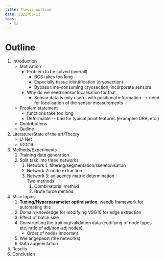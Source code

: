 ```yaml
---
title: Thesis outline
date: 2022-03-11
tags:
  - ma
---
```


# Outline

1. Introduction
	* Motivation
		* Problem to be solved (overall)
			* BCS takes too long
			* Especially tissue identification (cryosection)
			* Bypass time-consuming cryosection, incorporate sensors
		* Why do we need sensor localisation for that
			* Sensor data is only useful with positional information --> need for localisation of the sensor measurements
	* Problem statement
        * functions take too long
		* Deformable -- bad for typical point features (examples ORB, etc.)
	* Contributions
	* Outline
1. Literature/State of the art/Theory
	* U-Net
	* VGG16
1. Methods/Experiments  
    1. Training data generation
    2. Split task into three networks
        1. Network 1: filtering/segmentation/skeletonisation
        2. Network 2: node extraction
        3. Network 3: adjacency matrix determination  
           Two methods:
           1. Combinatorial method
           2. Brute force method
1. Misc topics
	1. **Tuning/Hyperparameter optimisation**, wandb framework for automating this
	2. Domain knowledge for modifying VGG16 for edge extraction
	3. Effect of batch size
	4. Constructing the training/validation data (codifying of node types etc, ratio of adj/non-adj nodes)
        * Order of nodes important 
	5. Wie angepasst (the networks)
	6. Data augmentation
2. Results
3. Conclusion